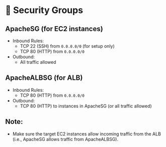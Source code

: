 # 🔐 Security Groups

## ApacheSG (for EC2 instances)

- Inbound Rules:
  - TCP 22 (SSH) from `0.0.0.0/0` (for setup only)
  - TCP 80 (HTTP) from `0.0.0.0/0`
- Outbound:
  - All traffic allowed

## ApacheALBSG (for ALB)

- Inbound Rules:
  - TCP 80 (HTTP) from `0.0.0.0/0`
- Outbound:
  - TCP 80 (HTTP) to instances in ApacheSG (or all traffic allowed)

## Note:
- Make sure the target EC2 instances allow incoming traffic from the ALB (i.e., ApacheSG allows traffic from ApacheALBSG).
